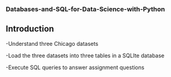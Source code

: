 ### Databases-and-SQL-for-Data-Science-with-Python

## Introduction
-Understand three Chicago datasets

-Load the three datasets into three tables in a SQLIte database

-Execute SQL queries to answer assignment questions


